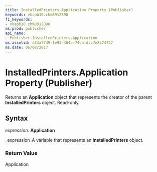 ```yaml
---
title: InstalledPrinters.Application Property (Publisher)
keywords: vbapb10.chm8912898
f1_keywords:
- vbapb10.chm8912898
ms.prod: publisher
api_name:
- Publisher.InstalledPrinters.Application
ms.assetid: d34a7749-1e93-364b-74ca-dcc7e8574747
ms.date: 06/08/2017
---
```



# InstalledPrinters.Application Property (Publisher)

Returns an  **Application** object that represents the creator of the parent **InstalledPrinters** object. Read-only.


## Syntax

 _expression_. **Application**

 _expression_A variable that represents an  **InstalledPrinters** object.


### Return Value

Application


